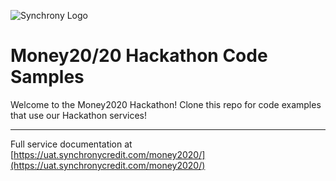 ![Synchrony  Logo](https://github.com/SYFHackathons/money2020/blob/master/SyfMoneyLogo.png)

# Money20/20 Hackathon Code Samples

Welcome to the Money2020 Hackathon!  Clone this repo for code examples that use our Hackathon services!

---

Full service documentation at [https://uat.synchronycredit.com/money2020/](https://uat.synchronycredit.com/money2020/)
